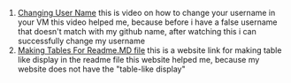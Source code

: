 1. [Changing User Name](https://www.youtube.com/watch?v=ee2yz41L_3w)
   this is video on how to change your username in your VM
   this video helped me, because before i have a false username that doesn't match with my github name, after watching this i can successfully change my username
2. [Making Tables For Readme.MD file](https://www.thecodebuzz.com/display-table-readme-md-file-git-github-markup-format-table/#google_vignette)
   this is a website link for making table like display in the readme file
   this website helped me, because my website does not have the "table-like display"
